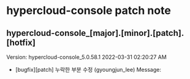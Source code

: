 # hypercloud-console patch note
## hypercloud-console_[major].[minor].[patch].[hotfix]
Version: hypercloud-console_5.0.58.1
2022-03-31  02:20:27 AM
- [bugfix][patch] 누락한 부분 수정 (gyoungjun_lee) 
    Message: 